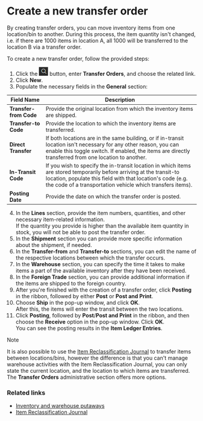 # Create a new transfer order

By creating transfer orders, you can move inventory items from one location/bin to another. During this process, the item quantity isn't changed, i.e. if there are 1000 items in location A, all 1000 will be transferred to the location B via a transfer order. 

To create a new transfer order, follow the provided steps: 

1. Click the ![Lightbulb that opens the Tell Me feature](../../images/Icons/Lightbulb_icon.png "Tell Me what you want to do") button, enter **Transfer Orders**, and choose the related link.        
2. Click **New**.
3. Populate the necessary fields in the **General** section:
   
| Field Name      | Description |
| ----------- | ----------- |
|  **Transfer-from Code**   | Provide the original location from which the inventory items are shipped.  |
|  **Transfer-to Code**  | Provide the location to which the inventory items are transferred.    |
|  **Direct Transfer**  | If both locations are in the same building, or if in-transit location isn't necessary for any other reason, you can enable this toggle switch. If enabled, the items are directly transferred from one location to another.  |
|  **In-Transit Code**  |  If you wish to specify the in-transit location in which items are stored temporarily before arriving at the transit-to location, populate this field with that location's code (e.g. the code of a transportation vehicle which transfers items). |
| **Posting Date**  | Provide the date on which the transfer order is posted. |

4. In the **Lines** section, provide the item numbers, quantities, and other necessary item-related information.   
   If the quantity you provide is higher than the available item quantity in stock, you will not be able to post the transfer order.
5. In the **Shipment** section you can provide more specific information about the shipment, if needed.
6. In the **Transfer-from** and **Transfer-to** sections, you can edit the name of the respective locations between which the transfer occurs.
7. In the **Warehouse** section, you can specify the time it takes to make items a part of the available inventory after they have been received.
8. In the **Foreign Trade** section, you can provide additional information if the items are shipped to the foreign country. 
9. After you're finished with the creation of a transfer order, click **Posting** in the ribbon, followed by either **Post** or **Post and Print**.
10. Choose **Ship** in the pop-up window, and click **OK**.      
    After this, the items will enter the transit between the two locations. 
11. Click **Posting**, followed by **Post**/**Post and Print** in the ribbon, and then choose the **Receive** option in the pop-up window. Click **OK**.        
    You can see the posting results in the **Item Ledger Entries**.

> [!Note]
> It is also possible to use the [Item Reclassification Journal](reclassify_items.md) to transfer items between locations/bins, however the difference is that you can't manage warehouse activities with the Item Reclassification Journal, you can only state the current location, and the location to which items are transferred. The **Transfer Orders** administrative section offers more options. 

### Related links

- [Inventory and warehouse putaways](../explanation/warehouse_putaway.md)
- [Item Reclassification Journal](reclassify_items.md)
